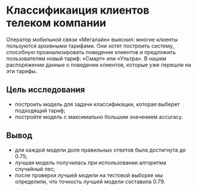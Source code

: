 # Классификаиция клиентов телеком компании
Оператор мобильной связи «Мегалайн» выяснил: многие клиенты пользуются архивными тарифами. Они хотят построить систему, способную проанализировать поведение клиентов и предложить пользователям новый тариф: «Смарт» или «Ультра».
В нашем распоряжении данные о поведении клиентов, которые уже перешли на эти тарифы.

## Цель исследования
- построить модель для задачи классификации, которая выберет подходящий тариф;
- постройте модель с максимально большим значением accuracy.

## Вывод
- для каждой модели доля правильных ответов была достигнута до 0.75;
- лучшая модель получилась при использовании алгоритма случайный лес;
- после проверки лучшей модели на тестовой выборке мы определили, что точность лучшей модели составила 0.79.
